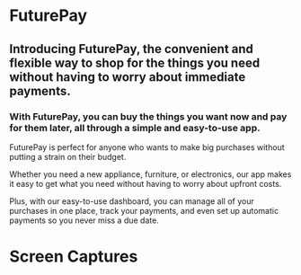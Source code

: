 # FuturePay

## Introducing FuturePay, the convenient and flexible way to shop for the things you need without having to worry about immediate payments.
### With FuturePay, you can buy the things you want now and pay for them later, all through a simple and easy-to-use app. 

FuturePay is perfect for anyone who wants to make big purchases without putting a strain on their budget. 

Whether you need a new appliance, furniture, or electronics, our app makes it easy to get what you need without having to worry about upfront costs.

Plus, with our easy-to-use dashboard, you can manage all of your purchases in one place, track your payments, and even set up automatic payments so you never miss a due date.

# Screen Captures


